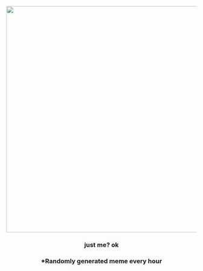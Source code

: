 <p align="center">
        <img src="https://i.redd.it/co70acvcflx91.jpg" width="600" height="600">
        </p>
        <h3 align="center">just me? ok</h3>
        <h3 align="center">*Randomly generated meme every hour</h3>
    